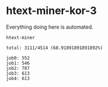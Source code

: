 # htext-miner-kor-3

Everything doing here is automated.

```
htext-miner

total: 3111/4514 (68.91891891891892%)

job0: 552
job1: 546
job2: 787
job3: 613
job4: 613
```